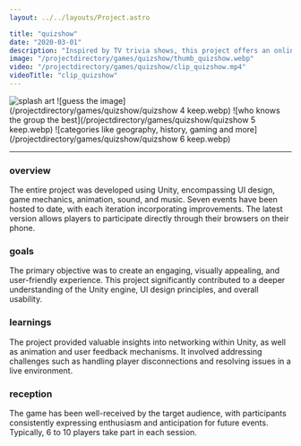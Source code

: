 ```yaml
---
layout: ../../layouts/Project.astro

title: "quizshow"
date: "2020-03-01"
description: "Inspired by TV trivia shows, this project offers an online experience designed for interactive quiz show evenings with friends."
image: "/projectdirectory/games/quizshow/thumb_quizshow.webp"
video: "/projectdirectory/games/quizshow/clip_quizshow.mp4"
videoTitle: "clip_quizshow"
---
```


![splash art](/projectdirectory/games/quizshow/thumb_quizshow.webp)
![guess the image](/projectdirectory/games/quizshow/quizshow 4 keep.webp)
![who knows the group the best](/projectdirectory/games/quizshow/quizshow 5 keep.webp)
![categories like geography, history, gaming and more](/projectdirectory/games/quizshow/quizshow 6 keep.webp)

---

### overview
The entire project was developed using Unity, encompassing UI design, game mechanics, animation, sound, and music. Seven events have been hosted to date, with each iteration incorporating improvements. The latest version allows players to participate directly through their browsers on their phone.

### goals
The primary objective was to create an engaging, visually appealing, and user-friendly experience. This project significantly contributed to a deeper understanding of the Unity engine, UI design principles, and overall usability.

### learnings
The project provided valuable insights into networking within Unity, as well as animation and user feedback mechanisms. It involved addressing  challenges such as handling player disconnections and resolving issues in a live environment.

### reception
The game has been well-received by the target audience, with participants consistently expressing enthusiasm and anticipation for future events. Typically, 6 to 10 players take part in each session.
